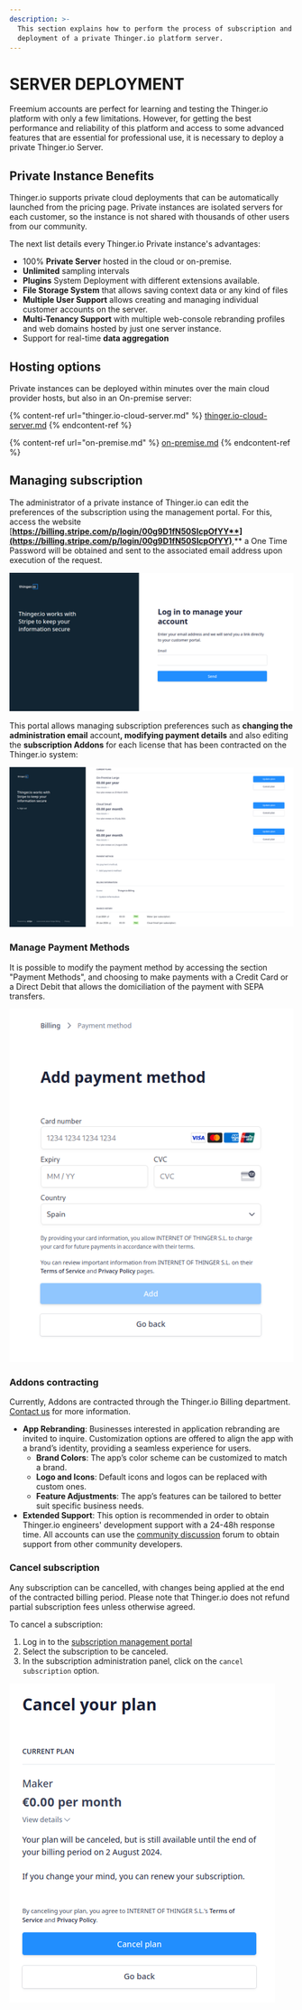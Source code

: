 ```yaml
---
description: >-
  This section explains how to perform the process of subscription and
  deployment of a private Thinger.io platform server.
---
```


# SERVER DEPLOYMENT

Freemium accounts are perfect for learning and testing the Thinger.io platform with only a few limitations. However, for getting the best performance and reliability of this platform and access to some advanced features that are essential for professional use, it is necessary to deploy a private Thinger.io Server.&#x20;

## Private Instance Benefits

Thinger.io supports private cloud deployments that can be automatically launched from the pricing page. Private instances are isolated servers for each customer, so the instance is not shared with thousands of other users from our community.&#x20;

The next list details every Thinger.io Private instance's advantages:&#x20;

* 100% **Private Server** hosted in the cloud or on-premise.
* **Unlimited** sampling intervals
* **Plugins** System Deployment with different extensions available.&#x20;
* **File Storage System** that allows saving context data or any kind of files
* **Multiple User Support** allows creating and managing individual customer accounts on the server. &#x20;
* **Multi-Tenancy Support** with multiple web-console rebranding profiles and web domains hosted by just one server instance. &#x20;
* Support for real-time **data aggregation**

## Hosting options

Private instances can be deployed within minutes over the main cloud provider hosts, but also in an On-premise server:

{% content-ref url="thinger.io-cloud-server.md" %}
[thinger.io-cloud-server.md](thinger.io-cloud-server.md)
{% endcontent-ref %}

{% content-ref url="on-premise.md" %}
[on-premise.md](on-premise.md)
{% endcontent-ref %}

## Managing subscription

The administrator of a private instance of Thinger.io can edit the preferences of the subscription using the management portal. For this, access the website [**https://billing.stripe.com/p/login/00g9D1fN50SIcpOfYY**](https://billing.stripe.com/p/login/00g9D1fN50SIcpOfYY)**,** a One Time Password will be obtained and sent to the associated email address upon execution of the request.

![](../../.gitbook/assets/stripe_login.png)

This portal allows managing subscription preferences such as **changing the administration email** accoun&#x74;**, modifying payment details** and also editing the **subscription Addons** for each license that has been contracted on the Thinger.io system:

![](../../.gitbook/assets/stripe_customer_portal.png)

### Manage Payment Methods

It is possible to modify the payment method by accessing the section "Payment Methods", and choosing to make payments with a Credit Card or a Direct Debit that allows the domiciliation of the payment with SEPA transfers.

![](../../.gitbook/assets/stipe_payment_options.png)

### Addons contracting

Currently, Addons are contracted through the Thinger.io Billing department. [Contact us](https://thinger.io/contact-us) for more information.

* **App Rebranding**: Businesses interested in application rebranding are invited to inquire. Customization options are offered to align the app with a brand’s identity, providing a seamless experience for users.
  * **Brand Colors**: The app’s color scheme can be customized to match a brand.
  * **Logo and Icons**: Default icons and logos can be replaced with custom ones.
  * **Feature Adjustments**: The app’s features can be tailored to better suit specific business needs.
* **Extended Support**: This option is recommended in order to obtain Thinger.io engineers' development support with a 24-48h response time. All accounts can use the [community discussion](https://community.thinger.io) forum to obtain support from other community developers.



### Cancel subscription

Any subscription can be cancelled, with changes being applied at the end of the contracted billing period. Please note that Thinger.io does not refund partial subscription fees unless otherwise agreed.&#x20;

To cancel a subscription:&#x20;

1. Log in to the [subscription management portal](https://billing.stripe.com/p/login/00g9D1fN50SIcpOfYY)
2. Select the subscription to be canceled.
3. In the subscription administration panel, click on the `cancel subscription` option.

![](../../.gitbook/assets/stripe_cancel_subscription.png)
